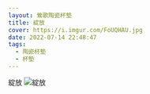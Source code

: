 ```yaml
---
layout: 鶯歌陶瓷杯墊
title: 綻放
cover: https://i.imgur.com/FoUQHAU.jpg
date: 2022-07-14 22:48:47
tags:
  - 陶瓷杯墊
  - 杯墊
---
```


綻放
![綻放](https://i.imgur.com/FoUQHAU.jpg)
